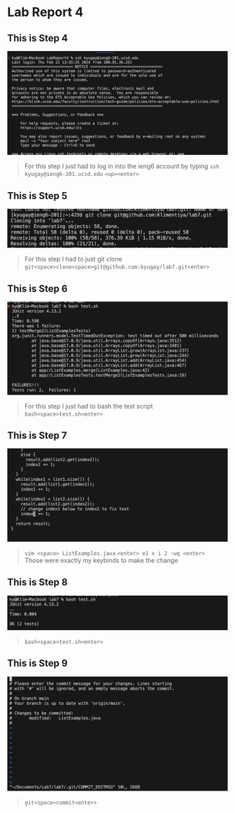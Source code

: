 # Lab Report 4 

## This is Step 4 

![Image](Lab4LogIn.png)

>For this step I just had to log in into the ieng6 account by typing `ssh kyugay@ieng6-201.ucsd.edu`
> `<up><enter>`

## This is Step 5 

![Image](Lab4ForkNew.png) 

>For this step I had to just git clone
>`git<space>clone<space>git@github.com:kyugay/lab7.git<enter>`

## This is Step 6 

![Image](Lab4TestFail.png)

>For this step I just had to bash the test script
> `bash<space>test.sh<enter>`

## This is Step 7 

![Image](Lab4Fix.png)

> `vim <space> ListExamples.java` `<enter> e1 x i 2 :wq <enter> `
> Those were exactly my keybinds to make the change

## This is Step 8 

![Image](Lab4TestSuccess.png)

> `bash<space>test.sh<enter>`

## This is Step 9 
![Image](Lab4Commit.png)

> `git<space>commit<enter>`






